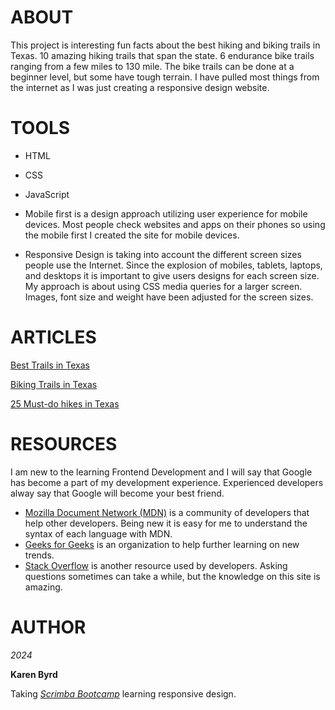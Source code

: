 # ABOUT
This project is interesting fun facts about the best hiking and biking trails in Texas. 10 amazing hiking trails that span the state. 6 endurance bike trails ranging from a few miles to 130 mile. The bike trails can be done at a beginner level, but some have tough terrain. I have pulled most things from the internet as I was just creating a responsive design website.

# TOOLS
- HTML
- CSS
- JavaScript
  
- Mobile first is a design approach utilizing user        experience for mobile devices. Most people check websites and apps on their phones so using the mobile first I created the site for mobile devices.
- Responsive Design is taking into account the different screen sizes people use the Internet. Since the explosion of mobiles, tablets, laptops, and desktops it is important to give users designs for each screen size. My approach is about using CSS media queries for a larger screen. Images, font size and weight have been adjusted for the screen sizes.   

# ARTICLES
[Best Trails in Texas](https://www.alltrails.com/us/texas)

[Biking Trails in Texas](https://www.tripadvisor.com/Attractions-g28964-Activities-c61-t83-Texas.html)

[25 Must-do hikes in Texas](https://www.theoutbound.com/theoutbound/25-must-do-hikes-in-texas)

# RESOURCES
I am new to the learning Frontend Development and I will say that Google has become a part of my development experience. Experienced developers alway say that Google will become your best friend. 
- [Mozilla Document Network (MDN)](https://developer.mozilla.org/en-US/) is a community of developers that help other developers. Being new it is easy for me to understand the syntax of each language with MDN. 
- [Geeks for Geeks](https://www.geeksforgeeks.org/) is an organization to help further learning on new trends. 
- [Stack Overflow](https://stackoverflow.com/) is another resource used by developers. Asking questions sometimes can take a while, but the knowledge on this site is amazing. 

# AUTHOR

*2024*

**Karen Byrd**

Taking [_Scrimba Bootcamp_](https://scrimba.com)  learning responsive design.
